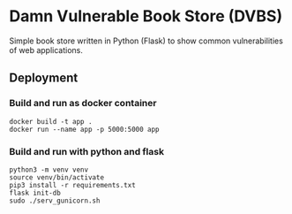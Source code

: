 # Damn Vulnerable Book Store (DVBS)
Simple book store written in Python (Flask) to show common vulnerabilities of web applications.

## Deployment
### Build and run as docker container
```
docker build -t app .
docker run --name app -p 5000:5000 app
```

### Build and run with python and flask
```
python3 -m venv venv
source venv/bin/activate
pip3 install -r requirements.txt
flask init-db
sudo ./serv_gunicorn.sh
```
